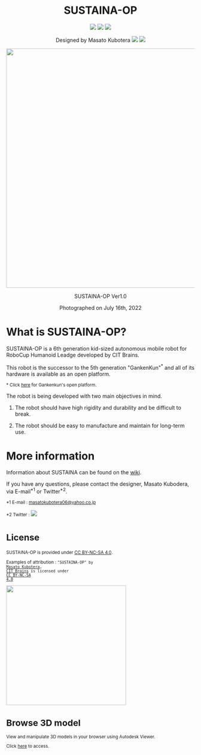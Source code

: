<h1 align="center">
  SUSTAINA-OP
</h1>

<p align="center">
  <a href="https://github.com/citbrains/SUSTAINA-OP/blob/master/LICENSE"><img src="https://img.shields.io/badge/License-CC%20BY--NC--SA%204.0-lightgrey.svg"></a>
  <a href="https://github.com/citbrains/SUSTAINA-OP/issues"><img src="https://img.shields.io/github/issues-raw/citbrains/SUSTAINA-OP?color=brightgreen"></a>
  <a href="https://github.com/citbrains/SUSTAINA-OP/issues"><img src="https://img.shields.io/github/issues-closed-raw/citbrains/SUSTAINA-OP?color=red"></a>
</P>
<p align="center">
  Designed by Masato Kubotera
  <a href="https://github.com/MasatoKubotera"><img src="https://img.shields.io/github/followers/MasatoKubotera?label=&style=social"></a>
  <a href="https://twitter.com/CreateRoboCup"><img src="https://img.shields.io/twitter/follow/CreateRoboCup?label=&style=social"></a>
</P>

<p align="center">
  <img src="https://user-images.githubusercontent.com/53966390/179649825-2e39dd2a-3ecc-4411-954d-acd4d6080c3b.png" width="640px">
</P>

<p align="center">
  SUSTAINA-OP Ver1.0
</P>

<p align="center">
  Photographed on July 16th, 2022
</P>

<h1>What is SUSTAINA-OP?</h1>

SUSTAINA-OP is a 6th generation kid-sized autonomous mobile robot for RoboCup Humanoid Leadge developed by CIT Brains.

This robot is the successor to the 5th generation "GankenKun"<sup>*</sup> and all of its hardware is available as an open platform.

<p><small>* Click <a href="https://github.com/citbrains/OpenPlatform">here</a> for Gankenkun's open platform.</small></p>

<p>
The robot is being developed with two main objectives in mind.

1. The robot should have high rigidity and durability and be difficult to break.

2. The robot should be easy to manufacture and maintain for long-term use.
</p>

<h1>
  More information
</h1>

<p>
Information about SUSTAINA can be found on the <a href="https://github.com/citbrains/SUSTAINA-OP/wiki">wiki</a>.

If you have any questions, please contact the designer, Masato Kubodera, via E-mail<sup>*1</sup> or Twitter<sup>*2</sup>.

</p>

<p><small>*1 E-mail : <a href="mailto:masatokubotera06@yahoo.co.jp?subject=Questions about SUSTAINA-OP">masatokubotera06@yahoo.co.jp</a></small></p>

<p><small>*2 Twitter : </a><a href="https://twitter.com/CreateRoboCup"><img src="https://img.shields.io/twitter/follow/CreateRoboCup?label=Masato%20Kubotera&style=social"></a>

<h1>
  License
</h1>

<p>
SUSTAINA-OP is provided under <a href="https://creativecommons.org/licenses/by-nc-sa/4.0/">CC BY-NC-SA 4.0</a>.

Examples of attribution : <code>"SUSTAINA-OP" by <a href="https://github.com/MasatoKubotera">Masato Kubotera</a>, <a href="https://github.com/citbrains">CIT Brains</a> is licensed under <a href="https://creativecommons.org/licenses/by-nc-sa/4.0/">CC BY-NC-SA 4.0</a></code>
</p>

<img src="https://mirrors.creativecommons.org/presskit/buttons/88x31/png/by-nc-sa.png" width="320px">

<h1>
  Browse 3D model
</h1>

<p>
View and manipulate 3D models in your browser using Autodesk Viewer.

Click <a href="https://citbrains.github.io/SUSTAINA-OP/autodesk_viewer.html">here</a> to access.
</p>
